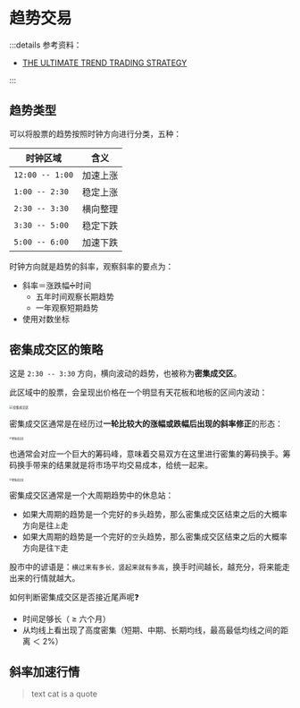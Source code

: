 # 趋势交易

:::details 参考资料：

- [THE ULTIMATE TREND TRADING STRATEGY](https://www.youtube.com/watch?v=MTmz6OLCykc)

:::

## 趋势类型

可以将股票的趋势按照时钟方向进行分类，五种：

| 时钟区域            | 含义   |
|-----------------|------|
| `12:00 -- 1:00` | 加速上涨 |
| `1:00 -- 2:30`  | 稳定上涨 |
| `2:30 -- 3:30`  | 横向整理 |
| `3:30 -- 5:00`  | 稳定下跌 |
| `5:00 -- 6:00`  | 加速下跌 |

时钟方向就是趋势的斜率，观察斜率的要点为：

- 斜率＝涨跌幅➗时间
    - 五年时间观察长期趋势
    - 一年观察短期趋势
- 使用对数坐标

## 密集成交区的策略

这是 `2:30 -- 3:30` 方向，横向波动的趋势，也被称为**密集成交区**。

此区域中的股票，会呈现出价格在一个明显有天花板和地板的区间内波动：

<img src="https://blogcola1213.oss-cn-wuhan-lr.aliyuncs.com/other/stock/trendTrading/01.png" alt="密集成交区" style="display: block;margin: 0 auto;zoom:40% ">

密集成交区通常是在经历过**一轮比较大的涨幅或跌幅后出现的斜率修正**的形态：

<img src="https://blogcola1213.oss-cn-wuhan-lr.aliyuncs.com/other/stock/trendTrading/02.png" alt="密集成交区" style="display: block;margin: 0 auto;zoom:30% ">

也通常会对应一个巨大的筹码峰，意味着交易双方在这里进行密集的筹码换手。筹码换手带来的结果就是将市场平均交易成本，给统一起来。

<img src="https://blogcola1213.oss-cn-wuhan-lr.aliyuncs.com/other/stock/trendTrading/03.png" alt="密集成交区" style="display: block;margin: 0 auto;zoom:30% ">

密集成交区通常是一个大周期趋势中的休息站：

- 如果大周期的趋势是一个完好的`多`头趋势，那么密集成交区结束之后的大概率方向是往`上`走
- 如果大周期的趋势是一个完好的`空`头趋势，那么密集成交区结束之后的大概率方向是往`下`走

股市中的谚语是：`横过来有多长，竖起来就有多高`，换手时间越长，越充分，将来能走出来的行情就越大。

如何判断密集成交区是否接近尾声呢❓

- 时间足够长（ ≥ 六个月）
- 从均线上看出现了高度密集（短期、中期、长期均线，最高最低均线之间的距离 ＜ 2%）

## 斜率加速行情

> text cat is a quote